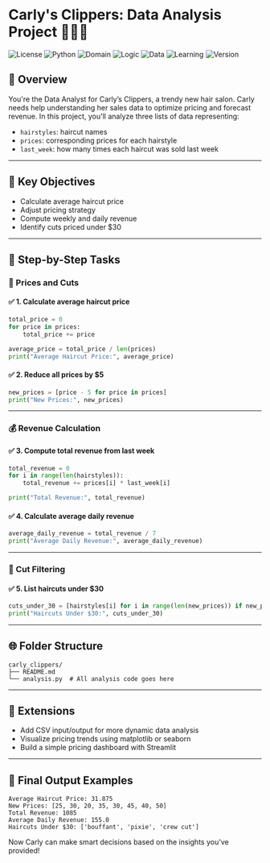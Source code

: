 # Carly's Clippers: Data Analysis Project 💼💇‍♀️

![License](https://img.shields.io/badge/license-MIT-blue)
![Python](https://img.shields.io/badge/made%20with-Python-3776AB)
![Domain](https://img.shields.io/badge/Project-Retail%20Analytics-lightpink)
![Logic](https://img.shields.io/badge/Features-List%20Comprehension%20%26%20Loops-blueviolet)
![Data](https://img.shields.io/badge/Data-Hardcoded%20Lists-lightgrey)
![Learning](https://img.shields.io/badge/Level-Beginner-brightgreen)
![Version](https://img.shields.io/badge/version-1.0-green)


## 📅 Overview
You're the Data Analyst for Carly’s Clippers, a trendy new hair salon. Carly needs help understanding her sales data to optimize pricing and forecast revenue. In this project, you'll analyze three lists of data representing:

- `hairstyles`: haircut names
- `prices`: corresponding prices for each hairstyle
- `last_week`: how many times each haircut was sold last week

---

## 🔢 Key Objectives
- Calculate average haircut price
- Adjust pricing strategy
- Compute weekly and daily revenue
- Identify cuts priced under $30

---

## 🔹 Step-by-Step Tasks

### 💸 Prices and Cuts

#### ✅ 1. Calculate average haircut price
```python
total_price = 0
for price in prices:
    total_price += price

average_price = total_price / len(prices)
print("Average Haircut Price:", average_price)
```

#### ✅ 2. Reduce all prices by $5
```python
new_prices = [price - 5 for price in prices]
print("New Prices:", new_prices)
```

---

### 💰 Revenue Calculation

#### ✅ 3. Compute total revenue from last week
```python
total_revenue = 0
for i in range(len(hairstyles)):
    total_revenue += prices[i] * last_week[i]

print("Total Revenue:", total_revenue)
```

#### ✅ 4. Calculate average daily revenue
```python
average_daily_revenue = total_revenue / 7
print("Average Daily Revenue:", average_daily_revenue)
```

---

### 🔶 Cut Filtering

#### ✅ 5. List haircuts under $30
```python
cuts_under_30 = [hairstyles[i] for i in range(len(new_prices)) if new_prices[i] < 30]
print("Haircuts Under $30:", cuts_under_30)
```

---

## 🌐 Folder Structure
```plaintext
carly_clippers/
├── README.md
└── analysis.py  # All analysis code goes here
```

---

## 🚀 Extensions
- Add CSV input/output for more dynamic data analysis
- Visualize pricing trends using matplotlib or seaborn
- Build a simple pricing dashboard with Streamlit

---

## 📄 Final Output Examples
```
Average Haircut Price: 31.875
New Prices: [25, 30, 20, 35, 30, 45, 40, 50]
Total Revenue: 1085
Average Daily Revenue: 155.0
Haircuts Under $30: ['bouffant', 'pixie', 'crew cut']
```

Now Carly can make smart decisions based on the insights you've provided!


